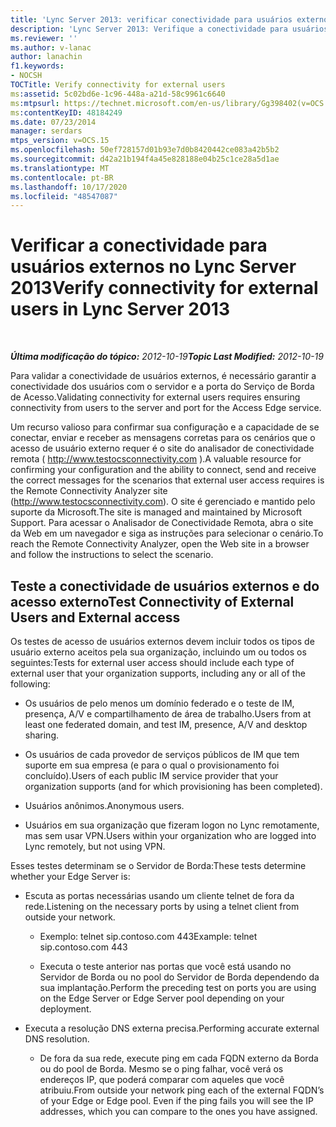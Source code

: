 ```yaml
---
title: 'Lync Server 2013: verificar conectividade para usuários externos'
description: 'Lync Server 2013: Verifique a conectividade para usuários externos.'
ms.reviewer: ''
ms.author: v-lanac
author: lanachin
f1.keywords:
- NOCSH
TOCTitle: Verify connectivity for external users
ms:assetid: 5c02bd6e-1c96-448a-a21d-58c9961c6640
ms:mtpsurl: https://technet.microsoft.com/en-us/library/Gg398402(v=OCS.15)
ms:contentKeyID: 48184249
ms.date: 07/23/2014
manager: serdars
mtps_version: v=OCS.15
ms.openlocfilehash: 50ef728157d01b93e7d0b8420442ce083a42b5b2
ms.sourcegitcommit: d42a21b194f4a45e828188e04b25c1ce28a5d1ae
ms.translationtype: MT
ms.contentlocale: pt-BR
ms.lasthandoff: 10/17/2020
ms.locfileid: "48547087"
---
```

# <a name="verify-connectivity-for-external-users-in-lync-server-2013"></a><span data-ttu-id="f4167-103">Verificar a conectividade para usuários externos no Lync Server 2013</span><span class="sxs-lookup"><span data-stu-id="f4167-103">Verify connectivity for external users in Lync Server 2013</span></span>

<div data-xmlns="http://www.w3.org/1999/xhtml">

<div class="topic" data-xmlns="http://www.w3.org/1999/xhtml" data-msxsl="urn:schemas-microsoft-com:xslt" data-cs="https://msdn.microsoft.com/">

<div data-asp="https://msdn2.microsoft.com/asp">



</div>

<div id="mainSection">

<div id="mainBody">

<span> </span>

<span data-ttu-id="f4167-104">_**Última modificação do tópico:** 2012-10-19_</span><span class="sxs-lookup"><span data-stu-id="f4167-104">_**Topic Last Modified:** 2012-10-19_</span></span>

<span data-ttu-id="f4167-105">Para validar a conectividade de usuários externos, é necessário garantir a conectividade dos usuários com o servidor e a porta do Serviço de Borda de Acesso.</span><span class="sxs-lookup"><span data-stu-id="f4167-105">Validating connectivity for external users requires ensuring connectivity from users to the server and port for the Access Edge service.</span></span>

<span data-ttu-id="f4167-106">Um recurso valioso para confirmar sua configuração e a capacidade de se conectar, enviar e receber as mensagens corretas para os cenários que o acesso de usuário externo requer é o site do analisador de conectividade remota ( <http://www.testocsconnectivity.com> ).</span><span class="sxs-lookup"><span data-stu-id="f4167-106">A valuable resource for confirming your configuration and the ability to connect, send and receive the correct messages for the scenarios that external user access requires is the Remote Connectivity Analyzer site (<http://www.testocsconnectivity.com>).</span></span> <span data-ttu-id="f4167-107">O site é gerenciado e mantido pelo suporte da Microsoft.</span><span class="sxs-lookup"><span data-stu-id="f4167-107">The site is managed and maintained by Microsoft Support.</span></span> <span data-ttu-id="f4167-108">Para acessar o Analisador de Conectividade Remota, abra o site da Web em um navegador e siga as instruções para selecionar o cenário.</span><span class="sxs-lookup"><span data-stu-id="f4167-108">To reach the Remote Connectivity Analyzer, open the Web site in a browser and follow the instructions to select the scenario.</span></span>

<div>

## <a name="test-connectivity-of-external-users-and-external-access"></a><span data-ttu-id="f4167-109">Teste a conectividade de usuários externos e do acesso externo</span><span class="sxs-lookup"><span data-stu-id="f4167-109">Test Connectivity of External Users and External access</span></span>

<span data-ttu-id="f4167-110">Os testes de acesso de usuários externos devem incluir todos os tipos de usuário externo aceitos pela sua organização, incluindo um ou todos os seguintes:</span><span class="sxs-lookup"><span data-stu-id="f4167-110">Tests for external user access should include each type of external user that your organization supports, including any or all of the following:</span></span>

  - <span data-ttu-id="f4167-111">Os usuários de pelo menos um domínio federado e o teste de IM, presença, A/V e compartilhamento de área de trabalho.</span><span class="sxs-lookup"><span data-stu-id="f4167-111">Users from at least one federated domain, and test IM, presence, A/V and desktop sharing.</span></span>

  - <span data-ttu-id="f4167-112">Os usuários de cada provedor de serviços públicos de IM que tem suporte em sua empresa (e para o qual o provisionamento foi concluído).</span><span class="sxs-lookup"><span data-stu-id="f4167-112">Users of each public IM service provider that your organization supports (and for which provisioning has been completed).</span></span>

  - <span data-ttu-id="f4167-113">Usuários anônimos.</span><span class="sxs-lookup"><span data-stu-id="f4167-113">Anonymous users.</span></span>

  - <span data-ttu-id="f4167-114">Usuários em sua organização que fizeram logon no Lync remotamente, mas sem usar VPN.</span><span class="sxs-lookup"><span data-stu-id="f4167-114">Users within your organization who are logged into Lync remotely, but not using VPN.</span></span>

<span data-ttu-id="f4167-115">Esses testes determinam se o Servidor de Borda:</span><span class="sxs-lookup"><span data-stu-id="f4167-115">These tests determine whether your Edge Server is:</span></span>

  - <span data-ttu-id="f4167-116">Escuta as portas necessárias usando um cliente telnet de fora da rede.</span><span class="sxs-lookup"><span data-stu-id="f4167-116">Listening on the necessary ports by using a telnet client from outside your network.</span></span>
    
      - <span data-ttu-id="f4167-117">Exemplo: telnet sip.contoso.com 443</span><span class="sxs-lookup"><span data-stu-id="f4167-117">Example: telnet sip.contoso.com 443</span></span>
    
      - <span data-ttu-id="f4167-118">Executa o teste anterior nas portas que você está usando no Servidor de Borda ou no pool do Servidor de Borda dependendo da sua implantação.</span><span class="sxs-lookup"><span data-stu-id="f4167-118">Perform the preceding test on ports you are using on the Edge Server or Edge Server pool depending on your deployment.</span></span>

  - <span data-ttu-id="f4167-119">Executa a resolução DNS externa precisa.</span><span class="sxs-lookup"><span data-stu-id="f4167-119">Performing accurate external DNS resolution.</span></span>
    
      - <span data-ttu-id="f4167-p102">De fora da sua rede, execute ping em cada FQDN externo da Borda ou do pool de Borda. Mesmo se o ping falhar, você verá os endereços IP, que poderá comparar com aqueles que você atribuiu.</span><span class="sxs-lookup"><span data-stu-id="f4167-p102">From outside your network ping each of the external FQDN’s of your Edge or Edge pool. Even if the ping fails you will see the IP addresses, which you can compare to the ones you have assigned.</span></span>

</div>

</div>

<span> </span>

</div>

</div>

</div>

